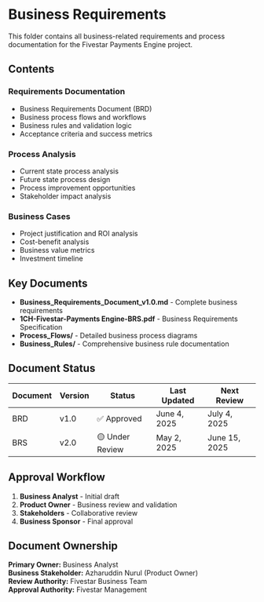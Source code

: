 # Business Requirements

This folder contains all business-related requirements and process documentation for the Fivestar Payments Engine project.

## Contents

### Requirements Documentation

- Business Requirements Document (BRD)
- Business process flows and workflows
- Business rules and validation logic
- Acceptance criteria and success metrics

### Process Analysis

- Current state process analysis
- Future state process design
- Process improvement opportunities
- Stakeholder impact analysis

### Business Cases

- Project justification and ROI analysis
- Cost-benefit analysis
- Business value metrics
- Investment timeline

## Key Documents

- **Business_Requirements_Document_v1.0.md** - Complete business requirements
- **1CH-Fivestar-Payments Engine-BRS.pdf** - Business Requirements Specification
- **Process_Flows/** - Detailed business process diagrams
- **Business_Rules/** - Comprehensive business rule documentation

## Document Status

| Document | Version | Status | Last Updated | Next Review |
|----------|---------|--------|--------------|-------------|
| BRD | v1.0 | ✅ Approved | June 4, 2025 | July 4, 2025 |
| BRS | v2.0 | 🟡 Under Review | May 2, 2025 | June 15, 2025 |

## Approval Workflow

1. **Business Analyst** - Initial draft
2. **Product Owner** - Business review and validation
3. **Stakeholders** - Collaborative review
4. **Business Sponsor** - Final approval

## Document Ownership

**Primary Owner:** Business Analyst  
**Business Stakeholder:** Azharuddin Nurul (Product Owner)  
**Review Authority:** Fivestar Business Team  
**Approval Authority:** Fivestar Management
